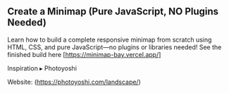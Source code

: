 ## Create a Minimap (Pure JavaScript, NO Plugins Needed)

Learn how to build a complete responsive minimap from scratch using HTML, CSS, and pure JavaScript—no plugins or libraries needed!
See the finished build here [https://minimap-bay.vercel.app/]

Inspiration ▸ Photoyoshi

Website: (https://photoyoshi.com/landscape/)
